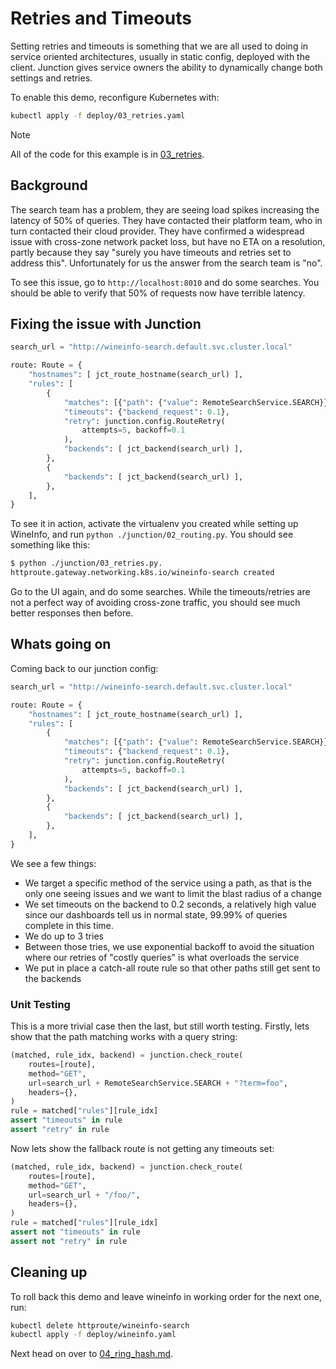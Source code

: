 # Retries and Timeouts

Setting retries and timeouts is something that we are all used to doing in
service oriented architectures, usually in static config, deployed with the
client. Junction gives service owners the ability to dynamically change both
settings and retries.

To enable this demo, reconfigure Kubernetes with:
```bash
kubectl apply -f deploy/03_retries.yaml
```

> [!NOTE]
>
> All of the code for this example is in
> [03_retries](../junction/03_retries.py).

## Background

The search team has a problem, they are seeing load spikes increasing the
latency of 50% of queries. They have contacted their platform team, who in turn
contacted their cloud provider. They have confirmed a widespread issue with
cross-zone network packet loss, but have no ETA on a resolution, partly because
they say "surely you have timeouts and retries set to address this".
Unfortunately for us the answer from the search team is "no".

To see this issue, go to `http://localhost:8010` and do some searches. You
should be able to verify that 50% of requests now have terrible latency.

## Fixing the issue with Junction 

```python
search_url = "http://wineinfo-search.default.svc.cluster.local"

route: Route = {
    "hostnames": [ jct_route_hostname(search_url) ],
    "rules": [
        {
            "matches": [{"path": {"value": RemoteSearchService.SEARCH}}],
            "timeouts": {"backend_request": 0.1},
            "retry": junction.config.RouteRetry(
                attempts=5, backoff=0.1
            ),
            "backends": [ jct_backend(search_url) ],
        },
        {
            "backends": [ jct_backend(search_url) ],
        },
    ],
}
```

To see it in action, activate the virtualenv you created while setting up
WineInfo, and run `python ./junction/02_routing.py`. You should see something
like this:

```bash
$ python ./junction/03_retries.py.
httproute.gateway.networking.k8s.io/wineinfo-search created
```

Go to the UI again, and do some searches. While the timeouts/retries are not a
perfect way of avoiding cross-zone traffic, you should see much better responses
then before.

## Whats going on

Coming back to our junction config:

```python
search_url = "http://wineinfo-search.default.svc.cluster.local"

route: Route = {
    "hostnames": [ jct_route_hostname(search_url) ],
    "rules": [
        {
            "matches": [{"path": {"value": RemoteSearchService.SEARCH}}],
            "timeouts": {"backend_request": 0.1},
            "retry": junction.config.RouteRetry(
                attempts=5, backoff=0.1
            ),
            "backends": [ jct_backend(search_url) ],
        },
        {
            "backends": [ jct_backend(search_url) ],
        },
    ],
}
```

We see a few things:
* We target a specific method of the service using a path, as that is the only
  one seeing issues and we want to limit the blast radius of a change
* We set timeouts on the backend to 0.2 seconds, a relatively high value since
  our dashboards tell us in normal state, 99.99% of queries complete in this
  time.
* We do up to 3 tries
* Between those tries, we use exponential backoff to avoid the situation where
  our retries of "costly queries" is what overloads the service
* We put in place a catch-all route rule so that other paths still get sent to
  the backends

### Unit Testing

This is a more trivial case then the last, but still worth testing. Firstly,
lets show that the path matching works with a query string:

```python
(matched, rule_idx, backend) = junction.check_route(
    routes=[route],
    method="GET",
    url=search_url + RemoteSearchService.SEARCH + "?term=foo",
    headers={},
)
rule = matched["rules"][rule_idx]
assert "timeouts" in rule
assert "retry" in rule
```

Now lets show the fallback route is not getting any timeouts set:

```python
(matched, rule_idx, backend) = junction.check_route(
    routes=[route],
    method="GET",
    url=search_url + "/foo/",
    headers={},
)
rule = matched["rules"][rule_idx]
assert not "timeouts" in rule
assert not "retry" in rule
```

## Cleaning up

To roll back this demo and leave wineinfo in working order for the next one,
run: 

```bash
kubectl delete httproute/wineinfo-search
kubectl apply -f deploy/wineinfo.yaml
```

Next head on over to [04_ring_hash.md](04_ring_hash.md).